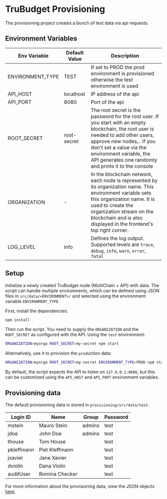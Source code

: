 # TruBudget Provisioning

The provisioning project creates a bunch of test data via api requests.

## Environment Variables

| Env Variable     | Default Value | Description                                                                                                                                                                                                                                                                   |
| ---------------- | ------------- | ----------------------------------------------------------------------------------------------------------------------------------------------------------------------------------------------------------------------------------------------------------------------------- |
| ENVIRONMENT_TYPE | TEST          | If set to PROD the prod environment is provisioned otherwise the test environment is used                                                                                                                                                                                     |
| API_HOST         | localhost     | IP address of the api                                                                                                                                                                                                                                                         |
| API_PORT         | 8080          | Port of the api                                                                                                                                                                                                                                                               |
| ROOT_SECRET      | root-secret   | The root secret is the password for the root user. If you start with an empty blockchain, the root user is needed to add other users, approve new nodes,.. If you don't set a value via the environment variable, the API generates one randomly and prints it to the console |
| ORGANIZATION     | -             | In the blockchain network, each node is represented by its organization name. This environment variable sets this organization name. It is used to create the organization stream on the blockchain and is also displayed in the frontend's top right corner.                 |
| LOG_LEVEL        | info          | Defines the log output. Supported levels are `trace`, `debug`, `info`, `warn`, `error`, `fatal`                                                                                                                                                                               |

## Setup

Initialize a newly created TruBudget node (MultiChain + API) with data. The script can handle multiple environments, which can be defined using JSON files in `src/data/<ENVIRONMENT>/` and selected using the environment variable `ENVIRONMENT_TYPE`.

First, install the dependencies:

```bash
npm install
```

Then run the script. You need to supply the `ORGANIZATION` and the `ROOT_SECRET` as configured with the API. Using the `test` environment:

```bash
ORGANIZATION=myorga ROOT_SECRET=my-secret npm start
```

Alternatively, use it to provision the `prod`uction data:

```bash
ORGANIZATION=myorga ROOT_SECRET=my-secret ENVIRONMENT_TYPE=PROD npm start
```

By default, the script expects the API to listen on `127.0.0.1:8080`, but this can be customized using the `API_HOST` and `API_PORT` environment variables.

## Provisioning data

The default provisioning data is stored in `provisioning/src/data/test`.

| Login ID   | Name           | Group  | Password |
| ---------- | -------------- | ------ | -------- |
| mstein     | Mauro Stein    | admins | test     |
| jdoe       | John Doe       | admins | test     |
| thouse     | Tom House      |        | test     |
| pkleffmann | Piet Kleffmann |        | test     |
| jxavier    | Jane Xavier    |        | test     |
| dviolin    | Dana Violin    |        | test     |
| auditUser  | Romina Checker |        | test     |

For more information about the provisioning data, view the JSON objects [here](https://github.com/openkfw/TruBudget/tree/master/provisioning/src/data/test).
